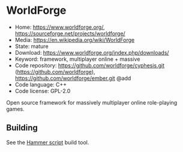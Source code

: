 # WorldForge

- Home: https://www.worldforge.org/, https://sourceforge.net/projects/worldforge/
- Media: https://en.wikipedia.org/wiki/WorldForge
- State: mature
- Download: https://www.worldforge.org/index.php/downloads/
- Keyword: framework, multiplayer online + massive
- Code repository: https://github.com/worldforge/cyphesis.git (https://github.com/worldforge), https://github.com/worldforge/ember.git @add
- Code language: C++
- Code license: GPL-2.0

Open source framework for massively multiplayer online role-playing games.

## Building

See the [Hammer script](https://github.com/worldforge/hammer) build tool.

